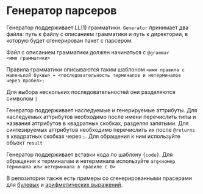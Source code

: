 # Генератор парсеров
Генератор поддерживает LL(1) грамматики. <code>Generator</code> принимает два файла: путь к файлу с описанием грамматики и путь к директории, в которую будет сгенерирован пакет с парсером.

Файл с описанием грамматики должен начинаться с <code>@grammar <имя грамматики></code>

Правила грамматики описываются таким шаблоном <code><имя правила с маленькой буквы> = <последовательность терминалов и нетерминалов через пробел>;</code>

Для выбора нескольких последовательностей они разделяются символом <code>|</code>

Генератор поддерживает наследуемые и генерируемые аттрибуты. Для наследуемых аттрибутов необходимо после имени перечислить типы и названия аттрибутов в квадратных скобках, разделяя запятыми. Для синтезируемых аттрибутов необходимо перечислить их после <code>@returns</code> в квадратных скобках через <code>;</code>. Для обращения к ним используйте объект <code>result</code>

Генератор поддерживает вставки кода по шаблону <code>{code}</code>. Для обращения к терминалам и нетерминала используйте <code>arg<номер терминала или нетерминала в правиле с 0></code>

В репозитории также есть примеры со сгенерированными прасерами для [булевых](src/main/java/BooleanExpressionGrammarDescription) и [арифметических выражений](src/main/java/SimpleCalculatorGrammarDescription).